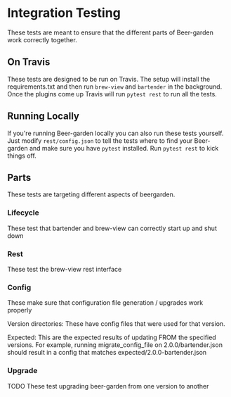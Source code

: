 # Integration Testing

These tests are meant to ensure that the different parts of Beer-garden work correctly together.

## On Travis
These tests are designed to be run on Travis. The setup will install the requirements.txt and then run `brew-view` and `bartender` in the background. Once the plugins come up Travis will run `pytest rest` to run all the tests.

## Running Locally

If you're running Beer-garden locally you can also run these tests yourself. Just modify `rest/config.json` to tell the tests where to find your Beer-garden and make sure you have `pytest` installed. Run `pytest rest` to kick things off.

## Parts
These tests are targeting different aspects of beergarden.

### Lifecycle
These test that bartender and brew-view can correctly start up and shut down

### Rest
These test the brew-view rest interface

### Config
These make sure that configuration file generation / upgrades work properly

Version directories:
These have config files that were used for that version.

Expected:
This are the expected results of updating FROM the specified versions.
For example, running migrate_config_file on 2.0.0/bartender.json should
result in a config that matches expected/2.0.0-bartender.json

### Upgrade
TODO
These test upgrading beer-garden from one version to another
